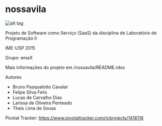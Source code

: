 # nossavila
![alt tag](https://raw.github.com/NossaVila/nossavila/blob/master/nossavila/app/assets/images/nossavillalogo.gif)

Projeto de Software como Serviço (SaaS) da disciplina de Laboratório de Programação II

IME-USP 2015

Grupo: emaX

Mais informações do projeto em /nossavila/README.rdoc

Autores

- Bruno Pasqualotto Cavalar
- Felipe Silva Felix 
- Lucas de Carvalho Dias
- Larissa de Oliveira Penteado
- Thais Lima de Sousa


Pivotal Tracker: https://www.pivotaltracker.com/n/projects/1418118